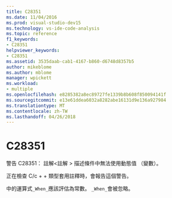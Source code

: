 ```yaml
---
title: C28351
ms.date: 11/04/2016
ms.prod: visual-studio-dev15
ms.technology: vs-ide-code-analysis
ms.topic: reference
f1_keywords:
- C28351
helpviewer_keywords:
- C28351
ms.assetid: 3535daab-cab1-4167-b860-d6748d8357b5
author: mikeblome
ms.author: mblome
manager: wpickett
ms.workload:
- multiple
ms.openlocfilehash: e8285382a8ec89727fe1339b8b608f850094141f
ms.sourcegitcommit: e13e61ddea6032a8282abe16131d9e136a927984
ms.translationtype: MT
ms.contentlocale: zh-TW
ms.lasthandoff: 04/26/2018
---
```

# <a name="c28351"></a>C28351
警告 C28351： 註解\<註解 > 描述條件中無法使用動態值 （變數）。

 正在檢查 C/c + + 類型套用註釋時，會報告這個警告。

 中的運算式`_When_`應該評估為常數。 `_When_`會被忽略。